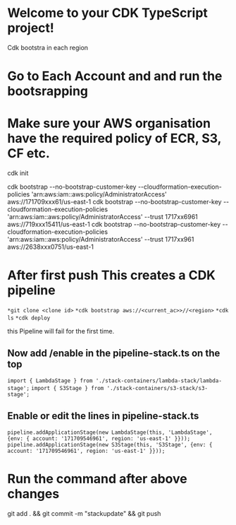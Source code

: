# Welcome to your CDK TypeScript project!

Cdk bootstra in each region

# Go to Each Account and and run the bootsrapping 
# Make sure your AWS organisation have the required policy of ECR, S3, CF etc.
cdk init

cdk bootstrap --no-bootstrap-customer-key --cloudformation-execution-policies 'arn:aws:iam::aws:policy/AdministratorAccess' aws://171709xxx61/us-east-1
cdk bootstrap --no-bootstrap-customer-key  --cloudformation-execution-policies 'arn:aws:iam::aws:policy/AdministratorAccess' --trust 1717xx6961 aws://719xxx15411/us-east-1
cdk bootstrap --no-bootstrap-customer-key --cloudformation-execution-policies 'arn:aws:iam::aws:policy/AdministratorAccess' --trust 1717xx961 aws://2638xxx0751/us-east-1



# After first push This creates a  CDK pipeline

`*git clone <clone id>`
`*cdk bootstrap aws://<current_ac>>//<region>`
`*cdk ls`
`*cdk deploy`

this Pipeline will fail for the first time.

## Now add /enable in the  pipeline-stack.ts on the top

`import { LambdaStage } from './stack-containers/lambda-stack/lambda-stage';`
`import { S3Stage } from './stack-containers/s3-stack/s3-stage';`

## Enable or edit the lines in pipeline-stack.ts

`pipeline.addApplicationStage(new LambdaStage(this, 'LambdaStage', {env: { account: '171709546961', region: 'us-east-1' }}));`
`pipeline.addApplicationStage(new S3Stage(this, 'S3Stage', {env: { account: '171709546961', region: 'us-east-1' }}));`

# Run the command after above changes
git add . && git commit -m "stackupdate" && git push
